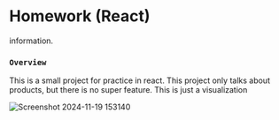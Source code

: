 # Homework (React)

information.

### `Overview`

This is a small project for practice in react. This project only talks about products, but there is no super feature. This is just a visualization


![Screenshot 2024-11-19 153140](https://github.com/user-attachments/assets/6d54f712-168f-450f-bfd5-5428a5d77cc2)
